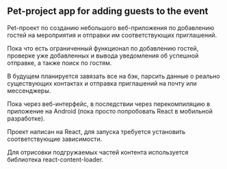 ## Pet-project app for adding guests to the event

Pet-проект по созданию небольшого веб-приложения по добавлению гостей на мероприятия и отправки им соответствующих приглашений.

Пока что есть ограниченный функционал по добавлению гостей, проверке уже добавленных и вывода уведомления об успешной отправке, а также поиск по гостям.

В будущем планируется завязать все на бэк, парсить данные о реально существующих контактах и отправка приглашений на почту или мессенджеры.

Пока через веб-интерфейс, в последствии через перекомпиляцию в приложение на Android (пока просто попробовать React в мобильной разработке).

Проект написан на React, для запуска требуется установить соответствующие зависимости.

Для отрисовки подгружаемых частей контента используется библиотека react-content-loader.
